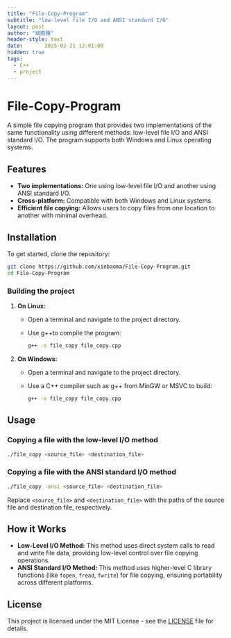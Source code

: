 ```yaml
---
title: "File-Copy-Program"
subtitle: "low-level file I/O and ANSI standard I/O"
layout: post
author: "细胞膜"
header-style: text
date:       2025-02-21 12:01:00
hidden: true
tags:
  - C++
  - project
---
```


# File-Copy-Program

A simple file copying program that provides two implementations of the same functionality using different methods: low-level file I/O and ANSI standard I/O. The program supports both Windows and Linux operating systems.

## Features

- **Two implementations:** One using low-level file I/O and another using ANSI standard I/O.
- **Cross-platform:** Compatible with both Windows and Linux systems.
- **Efficient file copying:** Allows users to copy files from one location to another with minimal overhead.

## Installation

To get started, clone the repository:

```bash
git clone https://github.com/xiebaoma/File-Copy-Program.git
cd File-Copy-Program
```

### Building the project

1. **On Linux:**

   - Open a terminal and navigate to the project directory.

   - Use g++to compile the program:

     ```bash
     g++ -o file_copy file_copy.cpp
     ```

2. **On Windows:**

   - Open a terminal and navigate to the project directory.

   - Use a C++ compiler such as g++ from MinGW or MSVC to build:

     ```bash
     g++ -o file_copy file_copy.cpp
     ```

## Usage

### Copying a file with the low-level I/O method

```bash
./file_copy <source_file> <destination_file>
```

### Copying a file with the ANSI standard I/O method

```bash
./file_copy -ansi <source_file> <destination_file>
```

Replace `<source_file>` and `<destination_file>` with the paths of the source file and destination file, respectively.

## How it Works

- **Low-Level I/O Method:** This method uses direct system calls to read and write file data, providing low-level control over file copying operations.
- **ANSI Standard I/O Method:** This method uses higher-level C library functions (like `fopen`, `fread`, `fwrite`) for file copying, ensuring portability across different platforms.

## License

This project is licensed under the MIT License - see the [LICENSE](https://chatgpt.com/c/LICENSE) file for details.